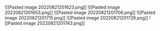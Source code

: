 ![[Pasted image 20220821201623.png]]
![[Pasted image 20220821201653.png]]
![[Pasted image 20220821201706.png]]
![[Pasted image 20220821201715.png]]
![[Pasted image 20220821201728.png]]
![[Pasted image 20220821201743.png]]
